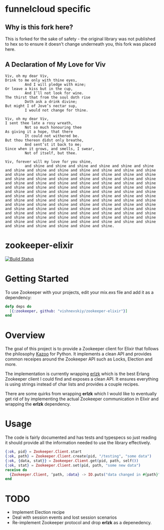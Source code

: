 funnelcloud specific
====================

## Why is this fork here?
This is forked for the sake of safety - the original library was not published to hex so to ensure it doesn't change underneath you, this fork was placed here.

## A Declaration of My Love for Viv

```
Viv, oh my dear Viv,
Drink to me only with thine eyes, 
         And I will pledge with mine; 
Or leave a kiss but in the cup, 
         And I’ll not look for wine. 
The thirst that from the soul doth rise 
         Doth ask a drink divine; 
But might I of Jove’s nectar sup, 
         I would not change for thine. 

Viv, oh my dear Viv,
I sent thee late a rosy wreath, 
         Not so much honouring thee 
As giving it a hope, that there 
         It could not withered be. 
But thou thereon didst only breathe, 
         And sent’st it back to me; 
Since when it grows, and smells, I swear, 
         Not of itself, but thee.
         
Viv, forever will my love for you shine,
         and shine and shine and shine and shine and shine and shine and shine and shine and shine and shine and shine and shine and shine and shine and shine and shine and shine and shine and shine and shine and shine and shine and shine and shine and shine and shine and shine and shine and shine and shine and shine and shine and shine and shine and shine and shine and shine and shine and shine and shine and shine and shine and shine and shine and shine and shine and shine and shine and shine and shine and shine and shine and shine and shine and shine and shine and shine and shine and shine and shine and shine and shine and shine and shine and shine and shine and shine and shine and shine and shine and shine and shine and shine and shine and shine and shine and shine and shine and shine and shine and shine and shine and shine and shine and shine and shine and shine and shine and shine and shine and shine and shine and shine and shine and shine and shine and shine and shine and shine and shine and shine and shine.
```

zookeeper-elixir
============

[![Build Status](https://travis-ci.org/vishnevskiy/zookeeper-elixir.svg?branch=master)](https://travis-ci.org/vishnevskiy/zookeeper-elixir)

# Getting Started

To use Zookeeper with your projects, edit your mix.exs file and add it as a dependency:

```elixir
defp deps do
  [{:zookeeper, github: "vishnevskiy/zookeeper-elixir"}]
end
```

# Overview 

The goal of this project is to provide a Zookeeper client for Elixir that follows the philosophy [Kazoo](http://kazoo.readthedocs.org/) for Python. It implements a clean API and provides common receipes
around the Zookeeper API such as Locks, Election and more.

The implementation is currently wrapping [erlzk](https://github.com/huaban/erlzk) which is the best Erlang Zookeeper client I could find and exposes a clean API. It ensures everything is using strings instead of char lists and provides a couple recipes. 

There are some quirks from wrapping **erlzk** which I would like to eventually get rid of by implementing the actual Zookeeper communication in Elixir and wrapping the **erlzk** dependency. 

# Usage

The code is fairly documented and has tests and typespecs so just reading it should provide all the information needed to use the library effectively.


```elixir
{:ok, pid} = Zookeeper.Client.start
{:ok, path} = Zookeeper.Client.create(pid, "/testing", "some data")
{:ok, {data, stat}} = Zookeeper.Client.get(pid, path, self())
{:ok, stat} = Zookeeper.Client.set(pid, path, "some new data")
receive do
  {Zookeeper.Client, ^path, :data} -> IO.puts("data changed in #{path}")
end
```

# TODO

- Implement Election recipe
- Deal with session events and lost session scenarios
- Re-implement Zookeeper protocol and drop **erlzk** as a depenedency.
